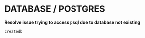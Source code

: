 # DATABASE / POSTGRES

**Resolve issue trying to access psql due to database <user> not existing**
```
createdb
```
